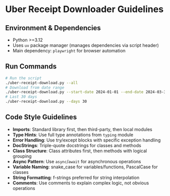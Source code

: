 # Uber Receipt Downloader Guidelines

## Environment & Dependencies
- Python >=3.12
- Uses `uv` package manager (manages dependencies via script header)
- Main dependency: `playwright` for browser automation

## Run Commands
```bash
# Run the script
./uber-receipt-download.py --all
# Download from date range
./uber-receipt-download.py --start-date 2024-01-01 --end-date 2024-03-31
# Last 30 days
./uber-receipt-download.py --days 30
```

## Code Style Guidelines
- **Imports**: Standard library first, then third-party, then local modules
- **Type Hints**: Use full type annotations from `typing` module
- **Error Handling**: Use try/except blocks with specific exception handling
- **DocStrings**: Triple-quote docstrings for classes and methods
- **Class Structure**: Class attributes first, then methods with logical grouping
- **Async Pattern**: Use `async`/`await` for asynchronous operations
- **Variable Naming**: snake_case for variables/functions, PascalCase for classes
- **String Formatting**: f-strings preferred for string interpolation
- **Comments**: Use comments to explain complex logic, not obvious operations